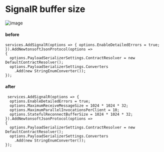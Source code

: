 # SignalR buffer size

![image](https://github.com/user-attachments/assets/9c5f50ef-1b9b-49dd-9065-3b8e26ca48cc)

#### before
    services.AddSignalR(options => { options.EnableDetailedErrors = true; }).AddNewtonsoftJsonProtocol(options =>
    {
      options.PayloadSerializerSettings.ContractResolver = new DefaultContractResolver();
      options.PayloadSerializerSettings.Converters
        .Add(new StringEnumConverter());
    });

#### after
     services.AddSignalR(options => { 
      options.EnableDetailedErrors = true;
      options.MaximumReceiveMessageSize = 1024 * 1024 * 32;
      options.MaximumParallelInvocationsPerClient = 10;
      options.StatefulReconnectBufferSize = 1024 * 1024 * 32;
    }).AddNewtonsoftJsonProtocol(options =>
    {
      options.PayloadSerializerSettings.ContractResolver = new DefaultContractResolver();
      options.PayloadSerializerSettings.Converters
        .Add(new StringEnumConverter());
    });
